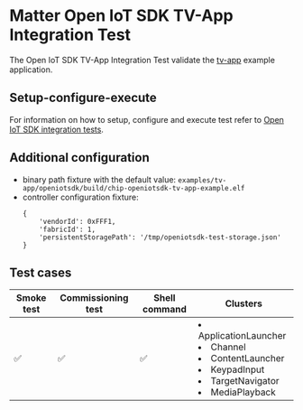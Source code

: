 # Matter Open IoT SDK TV-App Integration Test

The Open IoT SDK TV-App Integration Test validate the
[tv-app](../../../../../examples/tv-app/openiotsdk/README.md) example
application.

## Setup-configure-execute

For information on how to setup, configure and execute test refer to
[Open IoT SDK integration tests](../../../../../docs/guides/openiotsdk_integration_tests.md).

## Additional configuration

-   binary path fixture with the default value:
    `examples/tv-app/openiotsdk/build/chip-openiotsdk-tv-app-example.elf`
-   controller configuration fixture:
    ```
    {
        'vendorId': 0xFFF1,
        'fabricId': 1,
        'persistentStoragePath': '/tmp/openiotsdk-test-storage.json'
    }
    ```

## Test cases

| Smoke test | Commissioning test | Shell command | Clusters                                                                                                                                   |
| ---------- | ------------------ | ------------- | ------------------------------------------------------------------------------------------------------------------------------------------ |
| ✅         | ✅                 | ✅            | <li>ApplicationLauncher</li><li>Channel</li><li> ContentLauncher</li><li> KeypadInput</li><li> TargetNavigator</li><li> MediaPlayback</li> |

